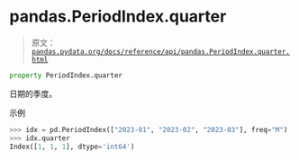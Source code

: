 # pandas.PeriodIndex.quarter

> 原文：[`pandas.pydata.org/docs/reference/api/pandas.PeriodIndex.quarter.html`](https://pandas.pydata.org/docs/reference/api/pandas.PeriodIndex.quarter.html)

```py
property PeriodIndex.quarter
```

日期的季度。

示例

```py
>>> idx = pd.PeriodIndex(["2023-01", "2023-02", "2023-03"], freq="M")
>>> idx.quarter
Index([1, 1, 1], dtype='int64') 
```
